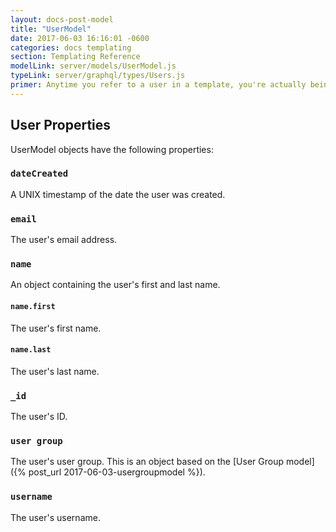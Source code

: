 ```yaml
---
layout: docs-post-model
title: "UserModel"
date: 2017-06-03 16:16:01 -0600
categories: docs templating
section: Templating Reference
modelLink: server/models/UserModel.js
typeLink: server/graphql/types/Users.js
primer: Anytime you refer to a user in a template, you're actually being provided with a UserModel object.
---
```


## User Properties

UserModel objects have the following properties:

### `dateCreated`
A UNIX timestamp of the date the user was created.

### `email`
The user's email address.

### `name`
An object containing the user's first and last name.

#### `name.first`
The user's first name.

#### `name.last`
The user's last name.

### `_id`
The user's ID.

### `user group`
The user's user group. This is an object based on the [User Group model]({% post_url 2017-06-03-usergroupmodel %}).

### `username`
The user's username.